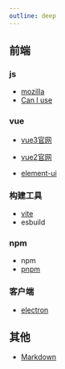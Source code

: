 ```yaml
---
outline: deep
---
```

## 前端

### js
- [mozilla](https://developer.mozilla.org/zh-CN/)
- [Can I use](https://caniuse.com/)
### vue
- [vue3官网](https://cn.vuejs.org/guide/introduction.html)

- [vue2官网](https://v2.cn.vuejs.org/v2/guide/)
- [element-ui](https://element.eleme.cn/#/zh-CN/component/installation)
### 构建工具
- [vite](https://cn.vitejs.dev/guide/)
- esbuild
### npm
- npm
- [pnpm](https://www.pnpm.cn/installation) 

### 客户端
- [electron](https://www.electronjs.org/zh/docs/latest/tutorial/quick-start)

## 其他
- [Markdown](https://markdown.com.cn/)
